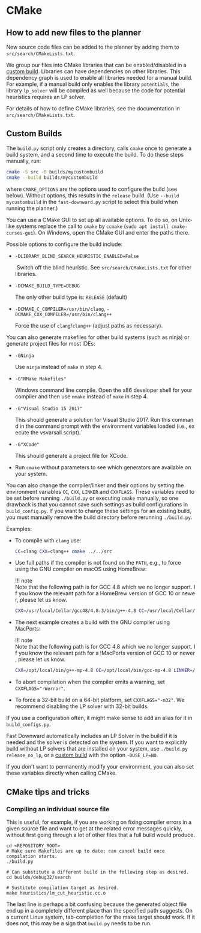 # CMake

## How to add new files to the planner

New source code files can be added to the planner by adding them to
`src/search/CMakeLists.txt`.

We group our files into CMake libraries that can be enabled/disabled in
a [custom build](#custom-builds). Libraries can have dependencies on other
libraries. This dependency graph is used to enable all libraries needed for
a manual build. For example, if a manual build only enables the library
`potentials`, the library `lp_solver` will be compiled as well because the
code for potential heuristics requires an LP solver.

For details of how to define CMake libraries, see the documentation in
`src/search/CMakeLists.txt`.

## Custom Builds

The `build.py` script only creates a directory, calls `cmake` once to generate
a build system, and a second time to execute the build.
To do these steps manually, run:

``` bash
cmake -S src -B builds/mycustombuild
cmake --build builds/mycustombuild
```

where `CMAKE_OPTIONS` are the options used to configure the build (see below).
Without options, this results in the `release` build. (Use `--build
mycustombuild` in the `fast-downward.py` script to select this build when
running the planner.)

You can use a CMake GUI to set up all available options. To do so, on Unix-like
systems replace the call to `cmake` by `ccmake` (`sudo apt install
cmake-curses-gui`). On Windows, open the CMake GUI and enter the paths there.

Possible options to configure the build include:

-   `-DLIBRARY_BLIND_SEARCH_HEURISTIC_ENABLED=False`

     Switch off the blind heuristic.
     See `src/search/CMakeLists.txt` for other libraries.

-   `-DCMAKE_BUILD_TYPE=DEBUG`

    The only other build type is: `RELEASE` (default)

-   `-DCMAKE_C_COMPILER=/usr/bin/clang`,
    `-DCMAKE_CXX_COMPILER=/usr/bin/clang++`

    Force the use of `clang`/`clang++` (adjust paths as necessary).

You can also generate makefiles for other build systems (such as ninja)
or generate project files for most IDEs:

-   `-GNinja`

    Use `ninja` instead of `make` in step 4.

-   `-G"NMake Makefiles"`

    Windows command line compile. Open the x86 developer shell for your compiler and then use `nmake` instead of `make` in step 4.

-   `-G"Visual Studio 15 2017"`

    This should generate a solution for Visual Studio 2017. Run this command in the command prompt with the environment variables loaded (i.e., execute the vsvarsall script).`

-   `-G"XCode"`

    This should generate a project file for XCode.

-   Run `cmake` without parameters to see which generators are available on
    your system.

You can also change the compiler/linker and their options by setting the
environment variables `CC`, `CXX`, `LINKER` and `CXXFLAGS`.  These variables
need to be set before running `./build.py` or executing `cmake` manually, so
one drawback is that you cannot save such settings as build configurations in
`build_config.py`. If you want to change these settings for an existing build,
you must manually remove the build directory before rerunning `./build.py`.

Examples:

-   To compile with `clang` use:

    ```bash
    CC=clang CXX=clang++ cmake ../../src
    ```

-   Use full paths if the compiler is not found on the `PATH`, e.g., to force
    using the GNU compiler on macOS using HomeBrew:

    !!! note
        Note that the following path is for GCC 4.8 which we no longer support. If you know the relevant path for a HomeBrew version of GCC 10 or newer, please let us know.

    ``` bash
    CXX=/usr/local/Cellar/gcc48/4.8.3/bin/g++-4.8 CC=/usr/local/Cellar/gcc48/4.8.3/bin/g++-4.8 LINKER=/opt/local/bin/g++-mp-4.8 cmake ../../src
    ```

-   The next example creates a build with the GNU compiler using MacPorts:
    
    !!! note
        Note that the following path is for GCC 4.8 which we no longer support. If you know the relevant path for a !MacPorts version of GCC 10 or newer, please let us know.

    ``` bash
    CXX=/opt/local/bin/g++-mp-4.8 CC=/opt/local/bin/gcc-mp-4.8 LINKER=/opt/local/bin/g++-mp-4.8 cmake ../../src
    ```

-   To abort compilation when the compiler emits a warning, set
    `CXXFLAGS="-Werror"`.
-   To force a 32-bit build on a 64-bit platform, set `CXXFLAGS="-m32"`. We
    recommend disabling the LP solver with 32-bit builds.

If you use a configuration often, it might make sense to add an alias
for it in `build_configs.py`.

Fast Downward automatically includes an LP Solver in the build if it is needed
and the solver is detected on the system. If you want to explicitly build
without LP solvers that are installed on your system, use `./build.py
release_no_lp`, or a [custom build](#custom-builds) with the option
`-DUSE_LP=NO`.

If you don't want to permanently modify your environment, you can also
set these variables directly when calling CMake.

## CMake tips and tricks

### Compiling an individual source file

This is useful, for example, if you are working on fixing compiler
errors in a given source file and want to get at the related error
messages quickly, without first going through a lot of other files that
a full build would produce.

    cd <REPOSITORY_ROOT>
    # Make sure Makefiles are up to date; can cancel build once compilation starts.
    ./build.py

    # Can substitute a different build in the following step as desired.
    cd builds/debug32/search

    # Sustitute compilation target as desired.
    make heuristics/lm_cut_heuristic.cc.o

The last line is perhaps a bit confusing because the generated object
file end up in a completely different place than the specified path
suggests. On a current Linux system, tab-completion for the make target
should work. If it does not, this may be a sign that `build.py` needs
to be run.
